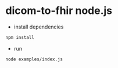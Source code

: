 # dicom-to-fhir node.js
- install dependencies
```sh
npm install
```
- run
```sh
node examples/index.js
```